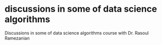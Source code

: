 # discussions in some of data science algorithms
 Discussions in some of data science algorithms course with Dr. Rasoul Ramezanian
